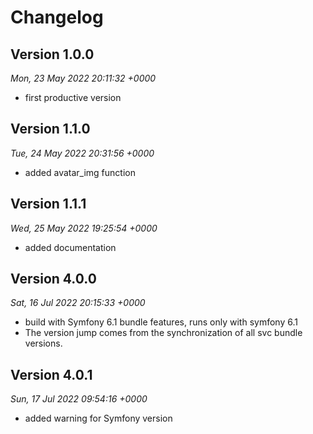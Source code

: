 # Changelog

## Version 1.0.0
*Mon, 23 May 2022 20:11:32 +0000*
- first productive version

## Version 1.1.0
*Tue, 24 May 2022 20:31:56 +0000*
- added avatar_img function

## Version 1.1.1
*Wed, 25 May 2022 19:25:54 +0000*
- added documentation

## Version 4.0.0
*Sat, 16 Jul 2022 20:15:33 +0000*
- build with Symfony 6.1 bundle features, runs only with symfony 6.1
- The version jump comes from the synchronization of all svc bundle versions.

## Version 4.0.1
*Sun, 17 Jul 2022 09:54:16 +0000*
- added warning for Symfony version
